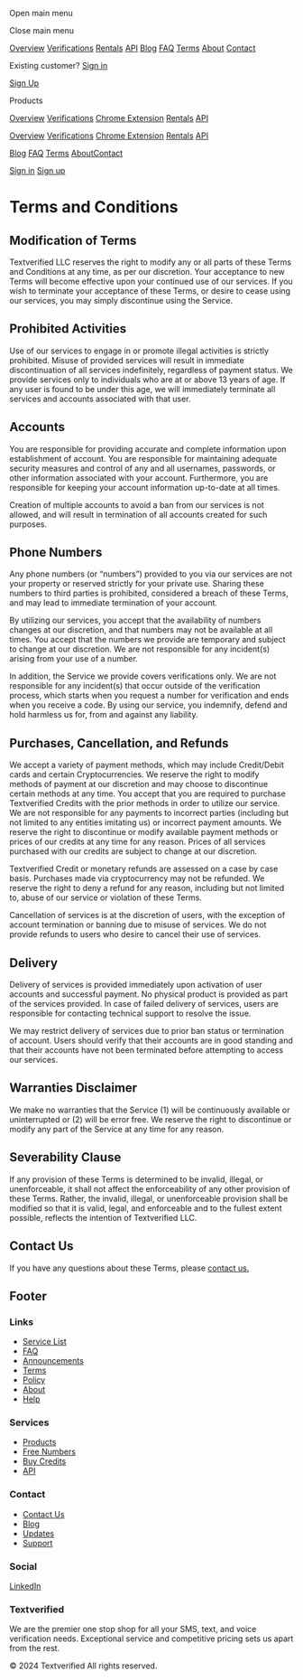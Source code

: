 [](https://www.textverified.com/)

Open main menu

[](https://www.textverified.com/app)Close main menu

[Overview](https://www.textverified.com/products) [Verifications](https://www.textverified.com/verifications) [Rentals](https://www.textverified.com/rentals) [API](https://www.textverified.com/automate) [Blog](https://www.textverified.com/blog) [FAQ](https://www.textverified.com/faq) [Terms](https://www.textverified.com/terms) [About](https://www.textverified.com/about) [Contact](https://www.textverified.com/contact-us)

Existing customer? [Sign in](https://www.textverified.com/login)

[Sign Up](https://www.textverified.com/register)

Products

[Overview](https://www.textverified.com/products) [Verifications](https://www.textverified.com/verifications) [Chrome Extension](https://www.textverified.com/extension) [Rentals](https://www.textverified.com/rentals) [API](https://www.textverified.com/automate)

[Overview](https://www.textverified.com/products) [Verifications](https://www.textverified.com/verifications) [Chrome Extension](https://www.textverified.com/extension) [Rentals](https://www.textverified.com/rentals) [API](https://www.textverified.com/automate)

[Blog](https://www.textverified.com/blog) [FAQ](https://www.textverified.com/faq) [Terms](https://www.textverified.com/terms) [About](https://www.textverified.com/about)[Contact](https://www.textverified.com/contact-us)

[Sign in](https://www.textverified.com/login) [Sign up](https://www.textverified.com/register)

Terms and Conditions
====================

Modification of Terms
---------------------

Textverified LLC reserves the right to modify any or all parts of these Terms and Conditions at any time, as per our discretion. Your acceptance to new Terms will become effective upon your continued use of our services. If you wish to terminate your acceptance of these Terms, or desire to cease using our services, you may simply discontinue using the Service.

Prohibited Activities
---------------------

Use of our services to engage in or promote illegal activities is strictly prohibited. Misuse of provided services will result in immediate discontinuation of all services indefinitely, regardless of payment status. We provide services only to individuals who are at or above 13 years of age. If any user is found to be under this age, we will immediately terminate all services and accounts associated with that user.

Accounts
--------

You are responsible for providing accurate and complete information upon establishment of account. You are responsible for maintaining adequate security measures and control of any and all usernames, passwords, or other information associated with your account. Furthermore, you are responsible for keeping your account information up-to-date at all times.

Creation of multiple accounts to avoid a ban from our services is not allowed, and will result in termination of all accounts created for such purposes.

Phone Numbers
-------------

Any phone numbers (or “numbers”) provided to you via our services are not your property or reserved strictly for your private use. Sharing these numbers to third parties is prohibited, considered a breach of these Terms, and may lead to immediate termination of your account.

By utilizing our services, you accept that the availability of numbers changes at our discretion, and that numbers may not be available at all times. You accept that the numbers we provide are temporary and subject to change at our discretion. We are not responsible for any incident(s) arising from your use of a number.

In addition, the Service we provide covers verifications only. We are not responsible for any incident(s) that occur outside of the verification process, which starts when you request a number for verification and ends when you receive a code. By using our service, you indemnify, defend and hold harmless us for, from and against any liability.

Purchases, Cancellation, and Refunds
------------------------------------

We accept a variety of payment methods, which may include Credit/Debit cards and certain Cryptocurrencies. We reserve the right to modify methods of payment at our discretion and may choose to discontinue certain methods at any time. You accept that you are required to purchase Textverified Credits with the prior methods in order to utilize our service. We are not responsible for any payments to incorrect parties (including but not limited to any entities imitating us) or incorrect payment amounts. We reserve the right to discontinue or modify available payment methods or prices of our credits at any time for any reason. Prices of all services purchased with our credits are subject to change at our discretion.

Textverified Credit or monetary refunds are assessed on a case by case basis. Purchases made via cryptocurrency may not be refunded. We reserve the right to deny a refund for any reason, including but not limited to, abuse of our service or violation of these Terms.

Cancellation of services is at the discretion of users, with the exception of account termination or banning due to misuse of services. We do not provide refunds to users who desire to cancel their use of services.

Delivery
--------

Delivery of services is provided immediately upon activation of user accounts and successful payment. No physical product is provided as part of the services provided. In case of failed delivery of services, users are responsible for contacting technical support to resolve the issue.

We may restrict delivery of services due to prior ban status or termination of account. Users should verify that their accounts are in good standing and that their accounts have not been terminated before attempting to access our services.

Warranties Disclaimer
---------------------

We make no warranties that the Service (1) will be continuously available or uninterrupted or (2) will be error free. We reserve the right to discontinue or modify any part of the Service at any time for any reason.

Severability Clause
-------------------

If any provision of these Terms is determined to be invalid, illegal, or unenforceable, it shall not affect the enforceability of any other provision of these Terms. Rather, the invalid, illegal, or unenforceable provision shall be modified so that it is valid, legal, and enforceable and to the fullest extent possible, reflects the intention of Textverified LLC.

Contact Us
----------

If you have any questions about these Terms, please [contact us.](https://www.textverified.com/contact-us)

Footer
------

### Links

* [Service List](https://www.textverified.com/services)
* [FAQ](https://www.textverified.com/faq)
* [Announcements](https://www.textverified.com/announcements)
* [Terms](https://www.textverified.com/terms)
* [Policy](https://www.textverified.com/policy)
* [About](https://www.textverified.com/about)
* [Help](https://www.textverified.com/contact-us)

### Services

* [Products](https://www.textverified.com/products)
* [Free Numbers](https://www.textverified.com/free)
* [Buy Credits](https://www.textverified.com/app/credits?open=true)
* [API](https://www.textverified.com/docs/api/v2)

### Contact

* [Contact Us](https://www.textverified.com/contact-us)
* [Blog](https://www.textverified.com/blog)
* [Updates](https://www.textverified.com/updates)
* [Support](https://www.textverified.com/support)

### Social

[LinkedIn](https://www.linkedin.com/company/56417471/ "Visit us on LinkedIn")

### Textverified

We are the premier one stop shop for all your SMS, text, and voice verification needs. Exceptional service and competitive pricing sets us apart from the rest.

© 2024 Textverified All rights reserved.